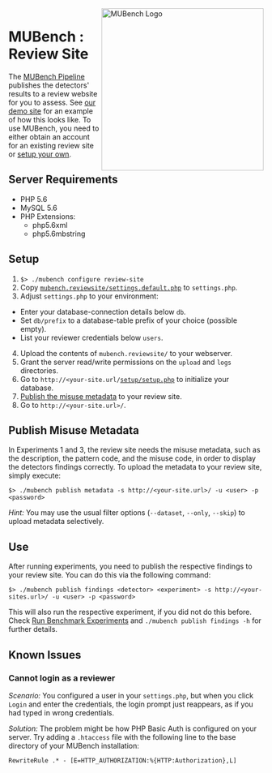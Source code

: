 <img align="right" width="320" height="320" alt="MUBench Logo" src="https://raw.githubusercontent.com/stg-tud/MUBench/master/meta/logo.png" />

# MUBench : Review Site

The [MUBench Pipeline](../mubench.pipeline) publishes the detectors' results to a review website for you to assess. See [our demo site](http://mubench2.svamann.de/site/) for an example of how this looks like. To use MUBench, you need to either obtain an account for an existing review site or [setup your own](#setup).

## Server Requirements

* PHP 5.6
* MySQL 5.6
* PHP Extensions:
  * php5.6xml
  * php5.6mbstring

## Setup

1. `$> ./mubench configure review-site`
2. Copy [`mubench.reviewsite/settings.default.php`](settings.default.php) to `settings.php`.
3. Adjust `settings.php` to your environment:
  - Enter your database-connection details below `db`.
  - Set `db/prefix` to a database-table prefix of your choice (possible empty).
  - List your reviewer credentials below `users`.
4. Upload the contents of `mubench.reviewsite/` to your webserver.
5. Grant the server read/write permissions on the `upload` and `logs` directories.
6. Go to `http://<your-site.url/`[`setup/setup.php`](https://github.com/stg-tud/MUBench/blob/master/mubench.reviewsite/setup/setup.php) to initialize your database.
7. [Publish the misuse metadata](#publish-misuse-metadata) to your review site.
8. Go to `http://<your-site.url>/`.

## Publish Misuse Metadata

In Experiments 1 and 3, the review site needs the misuse metadata, such as the description, the pattern code, and the misuse code, in order to display the detectors findings correctly. To upload the metadata to your review site, simply execute:

`$> ./mubench publish metadata -s http://<your-site.url>/ -u <user> -p <password>`

*Hint:* You may use the usual filter options (`--dataset`, `--only`, `--skip`) to upload metadata selectively.

## Use

After running experiments, you need to publish the respective findings to your review site. You can do this via the following command:

`$> ./mubench publish findings <detector> <experiment> -s http://<your-sites.url>/ -u <user> -p <password>`

This will also run the respective experiment, if you did not do this before. Check [Run Benchmark Experiments](../mubench.pipeline/) and `./mubench publish findings -h` for further details.

## Known Issues

### Cannot login as a reviewer

*Scenario:* You configured a user in your `settings.php`, but when you click `Login` and enter the credentials, the login prompt just reappears, as if you had typed in wrong credentials.

*Solution:* The problem might be how PHP Basic Auth is configured on your server. Try adding a `.htaccess` file with the following line to the base directory of your MUBench installation:

```
RewriteRule .* - [E=HTTP_AUTHORIZATION:%{HTTP:Authorization},L]
```
